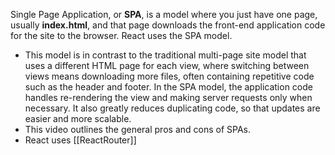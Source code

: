 Single Page Application,  or **SPA**, is a model where you just have one page, usually **index.html**, and that page downloads the front-end application code for the site to the browser. React uses the SPA model. 
-   This model is in contrast to the traditional multi-page site model that uses a different HTML page for each view, where switching between views means downloading more files, often containing repetitive code such as the header and footer. In the SPA model, the application code handles re-rendering the view and making server requests only when necessary. It also greatly reduces duplicating code, so that updates are easier and more scalable. 
-   This video outlines the general pros and cons of SPAs.
- React uses [[ReactRouter]]